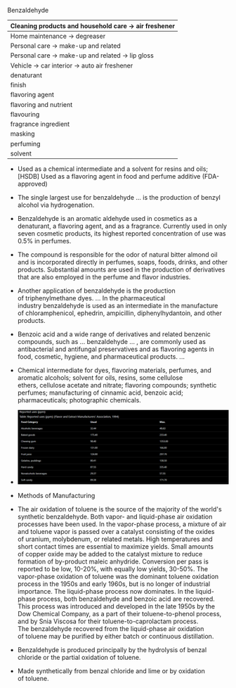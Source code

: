 Benzaldehyde

| Cleaning products and household care \-\> air freshener |
| :---- |
| Home maintenance \-\> degreaser |
| Personal care \-\> make-up and related |
| Personal care \-\> make-up and related \-\> lip gloss |
| Vehicle \-\> car interior \-\> auto air freshener |
| denaturant |
| finish |
| flavoring agent |
| flavoring and nutrient |
| flavouring |
| fragrance ingredient |
| masking |
| perfuming |
| solvent |

* Used as a chemical intermediate and a solvent for resins and oils; \[HSDB\] Used as a flavoring agent in food and perfume additive (FDA-approved)  
* The single largest use for benzaldehyde ... is the production of benzyl alcohol via hydrogenation.  
* Benzaldehyde is an aromatic aldehyde used in cosmetics as a denaturant, a flavoring agent, and as a fragrance. Currently used in only seven cosmetic products, its highest reported concentration of use was 0.5% in perfumes.  
* The compound is responsible for the odor of natural bitter almond oil and is incorporated directly in perfumes, soaps, foods, drinks, and other products. Substantial amounts are used in the production of derivatives that are also employed in the perfume and flavor industries.  
* Another application of benzaldehyde is the production of triphenylmethane dyes. ... In the pharmaceutical industry benzaldehyde is used as an intermediate in the manufacture of chloramphenicol, ephedrin, ampicillin, diphenylhydantoin, and other products.  
* Benzoic acid and a wide range of derivatives and related benzenic compounds, such as ... benzaldehyde ... , are commonly used as antibacterial and antifungal preservatives and as flavoring agents in food, cosmetic, hygiene, and pharmaceutical products. ...  
* Chemical intermediate for dyes, flavoring materials, perfumes, and aromatic alcohols; solvent for oils, resins, some cellulose ethers, cellulose acetate and nitrate; flavoring compounds; synthetic perfumes; manufacturing of cinnamic acid, benzoic acid; pharmaceuticals; photographic chemicals.  
* ![](../images/image13.png)  
* Methods of Manufacturing

* The air oxidation of toluene is the source of the majority of the world's synthetic benzaldehyde. Both vapor- and liquid-phase air oxidation processes have been used. In the vapor-phase process, a mixture of air and toluene vapor is passed over a catalyst consisting of the oxides of uranium, molybdenum, or related metals. High temperatures and short contact times are essential to maximize yields. Small amounts of copper oxide may be added to the catalyst mixture to reduce formation of by-product maleic anhydride. Conversion per pass is reported to be low, 10-20%, with equally low yields, 30-50%. The vapor-phase oxidation of toluene was the dominant toluene oxidation process in the 1950s and early 1960s, but is no longer of industrial importance. The liquid-phase process now dominates. In the liquid-phase process, both benzaldehyde and benzoic acid are recovered. This process was introduced and developed in the late 1950s by the Dow Chemical Company, as a part of their toluene-to-phenol process, and by Snia Viscosa for their toluene-to-caprolactam process. The benzaldehyde recovered from the liquid-phase air oxidation of toluene may be purified by either batch or continuous distillation.  
* Benzaldehyde is produced principally by the hydrolysis of benzal chloride or the partial oxidation of toluene.  
* Made synthetically from benzal chloride and lime or by oxidation of toluene.